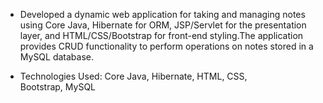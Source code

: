 - Developed a dynamic web application for taking and managing notes using Core Java, Hibernate for ORM, JSP/Servlet for the presentation layer, and HTML/CSS/Bootstrap for front-end styling.The application provides CRUD functionality to perform operations on notes stored in a MySQL database.

- Technologies Used: Core Java, Hibernate, HTML, CSS, Bootstrap, MySQL
